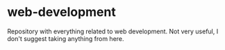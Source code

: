 # web-development

Repository with everything related to web development.
Not very useful, I don't suggest taking anything from here.
